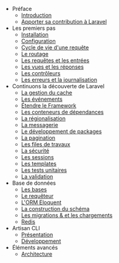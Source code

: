- Préface
    - [Introduction](/docs/introduction)
    - [Apporter sa contribution à Laravel](/docs/contributing)
- Les premiers pas
    - [Installation](/docs/installation)
    - [Configuration](/docs/configuration)
    - [Cycle de vie d'une requête](/docs/lifecycle)
    - [Le routage](/docs/routing)
    - [Les requêtes et les entrées](/docs/requests)
    - [Les vues et les réponses](/docs/responses)
    - [Les contrôleurs](/docs/controllers)
    - [Les erreurs et la journalisation](/docs/errors)
- Continuons la découverte de Laravel
    - [La gestion du cache](/docs/cache)
    - [Les événements](/docs/events)
    - [Étendre le Framework](/docs/extending)
    - [Les conteneurs de dépendances](/docs/ioc)
    - [La régionalisation](/docs/localization)
    - [La messagerie](/docs/mail)
    - [Le développement de packages](/docs/packages)
    - [La pagination](/docs/pagination)
    - [Les files de travaux](/docs/queues)
    - [La sécurité](/docs/security)
    - [Les sessions](/docs/session)
    - [Les templates](/docs/templates)
    - [Les tests unitaires](/docs/testing)
    - [La validation](/docs/validation)
- Base de données
    - [Les bases](/docs/database)
    - [Le requêteur](/docs/queries)
    - [L'ORM Eloquent](/docs/eloquent)
    - [La construction du schéma](/docs/schema)
    - [Les migrations & et les chargements](/docs/migrations)
    - [Redis](/docs/redis)
- Artisan CLI
    - [Présentation](/docs/artisan)
    - [Développement](/docs/commands)
- Éléments avancés
    - [Architecture](#)
